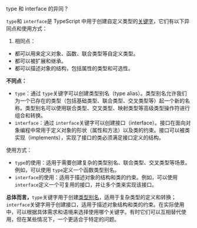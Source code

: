 type 和 interface 的异同？

`type`和 `interface`是 TypeScript 中用于创建自定义类型的[关键字](https://so.csdn.net/so/search?q=%E5%85%B3%E9%94%AE%E5%AD%97&spm=1001.2101.3001.7020)，它们有以下异同点和使用方式：

1. 相同点：

- 都可以用来定义对象、函数、联合类型等自定义类型。
- 都可以被扩展和继承。
- 都可以描述对象的结构，包括属性的类型和可选性。

**不同点：**

- `type`：通过 `type`关键字可以创建类型别名（type alias）。类型别名允许我们为一个已存在的类型（包括基础类型、联合类型、交叉类型等）起一个新的名称。类型别名可以使用联合类型、交叉类型、映射类型等高级类型操作符进行组合和转换。
- `interface`：通过 `interface`关键字可以创建接口（interface）。接口在面向对象编程中常用于定义对象的形状（属性和方法）以及类的约束。接口可以被类实现（implements），实现了接口的类必须满足接口定义的结构。

使用方式：

- `type`的使用：适用于需要创建复杂的类型别名、联合类型、交叉类型等场景。例如，可以使用 `type`定义一个函数类型别名。
- `interface`的使用：适用于描述对象的结构和类的约束。例如，可以使用 `interface`定义一个可复用的接口，并让多个类来实现该接口。

**总体而言，**`type`关键字用于创建[类型别名](https://so.csdn.net/so/search?q=%E7%B1%BB%E5%9E%8B%E5%88%AB%E5%90%8D&spm=1001.2101.3001.7020)，适用于复杂类型的定义和转换；`interface`关键字用于创建接口，适用于描述对象结构和类的约束。在实际使用中，可以根据具体需求和语境来选择使用哪个关键字。有时它们可以互相替代使用，但在某些情况下，一个更适合于特定的问题。
